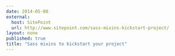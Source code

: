 ```yaml
---
date: 2014-05-08
external:
  host: SitePoint 
  url: http://www.sitepoint.com/sass-mixins-kickstart-project/
layout: none
published: true
title: "Sass mixins to kickstart your project"
---
```

